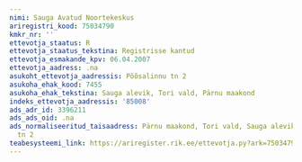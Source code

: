 ```yaml
---
nimi: Sauga Avatud Noortekeskus
ariregistri_kood: 75034790
kmkr_nr: ''
ettevotja_staatus: R
ettevotja_staatus_tekstina: Registrisse kantud
ettevotja_esmakande_kpv: 06.04.2007
ettevotja_aadress: .na
asukoht_ettevotja_aadressis: Põõsalinnu tn 2
asukoha_ehak_kood: 7455
asukoha_ehak_tekstina: Sauga alevik, Tori vald, Pärnu maakond
indeks_ettevotja_aadressis: '85008'
ads_adr_id: 3396211
ads_ads_oid: .na
ads_normaliseeritud_taisaadress: Pärnu maakond, Tori vald, Sauga alevik, Põõsalinnu
  tn 2
teabesysteemi_link: https://ariregister.rik.ee/ettevotja.py?ark=75034790&ref=rekvisiidid
---
```

